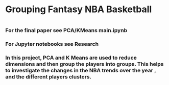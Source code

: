 
<h1> Grouping Fantasy NBA Basketball <h1>

<h3> For the final paper see PCA/KMeans main.ipynb <h3>
<h3> For Jupyter notebooks see Research <h3>

In this project, PCA and K Means are used to 
reduce dimensions and then group the players into groups.
This helps to investigate the changes in the NBA trends over the year
, and the different players clusters. 
